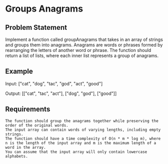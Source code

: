 # Groups Anagrams

## Problem Statement

Implement a function called groupAnagrams that takes in an array of strings and groups them into anagrams. Anagrams are words or phrases formed by rearranging the letters of another word or phrase. The function should return a list of lists, where each inner list represents a group of anagrams.

## Example

Input: ["cat", "dog", "tac", "god", "act", "good"]

Output: [["cat", "tac", "act"], ["dog", "god"], ["good"]]

## Requirements

    The function should group the anagrams together while preserving the order of the original words.
    The input array can contain words of varying lengths, including empty strings.
    The function should have a time complexity of O(n * m * log m), where n is the length of the input array and m is the maximum length of a word in the array.
    You can assume that the input array will only contain lowercase alphabets.
